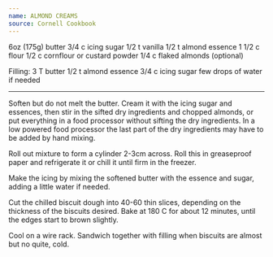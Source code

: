 ```yaml
---
name: ALMOND CREAMS
source: Cornell Cookbook
---
```


6oz (175g) butter
3/4 c icing sugar
1/2 t vanilla
1/2 t almond essence
1 1/2 c flour
1/2 c cornflour or custard powder
1/4 c flaked almonds (optional)

Filling:
3 T butter
1/2 t almond essence
3/4 c icing sugar
few drops of water if needed

---

Soften but do not melt the butter.  Cream it with the icing sugar and essences, then stir in the sifted dry ingredients and chopped almonds, or put everything in a food processor without sifting the dry ingredients.  In a low powered food processor the last part of the dry ingredients may have to be added by hand mixing.

Roll out mixture to form a cylinder 2-3cm across.  Roll this in greaseproof paper and refrigerate it or chill it until firm in the freezer.

Make the icing by mixing the softened butter with the essence and sugar, adding a little water if needed.

Cut the chilled biscuit dough into 40-60 thin slices, depending on the thickness of the biscuits desired.  Bake at 180 C for about 12 minutes, until the edges start to brown slightly.

Cool on a wire rack.  Sandwich together with filling when biscuits are almost but no quite, cold.

